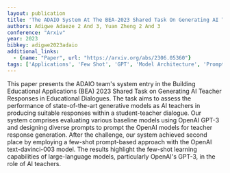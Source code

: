 ```yaml
---
layout: publication
title: 'The ADAIO System At The BEA-2023 Shared Task On Generating AI Teacher Responses In Educational Dialogues'
authors: Adigwe Adaeze 2 And 3, Yuan Zheng 2 And 3
conference: "Arxiv"
year: 2023
bibkey: adigwe2023adaio
additional_links:
  - {name: "Paper", url: "https://arxiv.org/abs/2306.05360"}
tags: ['Applications', 'Few Shot', 'GPT', 'Model Architecture', 'Prompting', 'Reinforcement Learning', 'Uncategorized']
---
```

This paper presents the ADAIO team's system entry in the Building Educational
Applications (BEA) 2023 Shared Task on Generating AI Teacher Responses in
Educational Dialogues. The task aims to assess the performance of
state-of-the-art generative models as AI teachers in producing suitable
responses within a student-teacher dialogue. Our system comprises evaluating
various baseline models using OpenAI GPT-3 and designing diverse prompts to
prompt the OpenAI models for teacher response generation. After the challenge,
our system achieved second place by employing a few-shot prompt-based approach
with the OpenAI text-davinci-003 model. The results highlight the few-shot
learning capabilities of large-language models, particularly OpenAI's GPT-3, in
the role of AI teachers.
